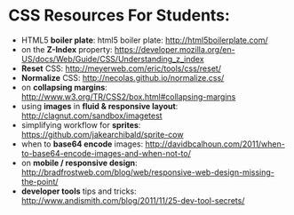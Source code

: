 # CSS Resources For Students:
- HTML5 __boiler plate__: html5 boiler plate: http://html5boilerplate.com/
- on the __Z-Index__ property: https://developer.mozilla.org/en-US/docs/Web/Guide/CSS/Understanding_z_index
- __Reset__ CSS: http://meyerweb.com/eric/tools/css/reset/
- __Normalize__ CSS: http://necolas.github.io/normalize.css/
- on __collapsing margins__: http://www.w3.org/TR/CSS2/box.html#collapsing-margins
- using __images__ in __fluid & responsive layout__: http://clagnut.com/sandbox/imagetest
- simplifying workflow for __sprites__: https://github.com/jakearchibald/sprite-cow
- when to __base64 encode__ images: http://davidbcalhoun.com/2011/when-to-base64-encode-images-and-when-not-to/
- on __mobile / responsive design__: http://bradfrostweb.com/blog/web/responsive-web-design-missing-the-point/
- __developer tools__ tips and tricks: http://www.andismith.com/blog/2011/11/25-dev-tool-secrets/